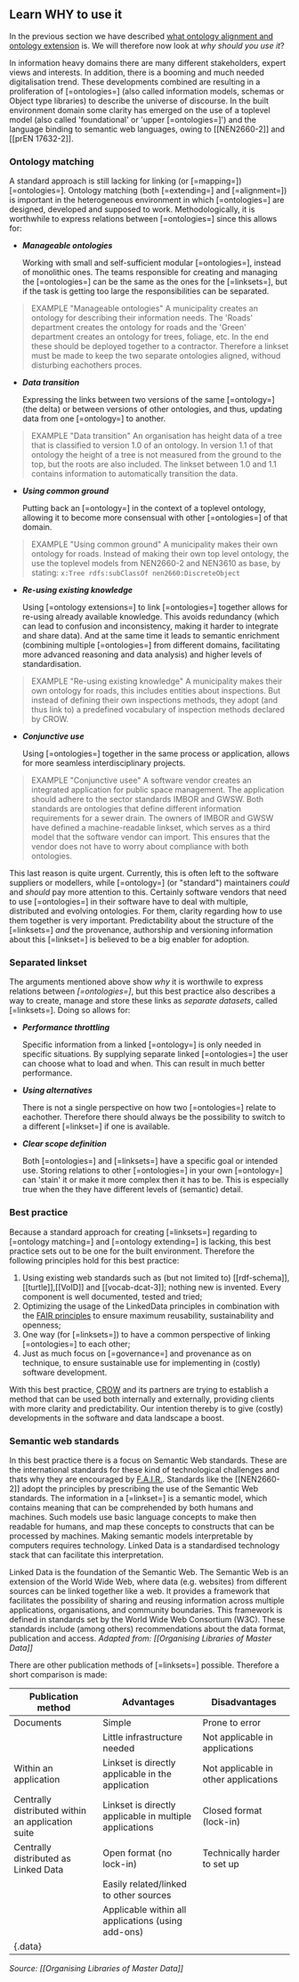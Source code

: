 ## Learn WHY to use it

In the previous section we have described [what ontology alignment and ontology extension](#learn-what-it-is) is. We will therefore now look at _why should you use it_?

In information heavy domains there are many different stakeholders, expert views and interests. In addition, there is a booming and much needed digitalisation trend. These developments combined are resulting in a proliferation of [=ontologies=] (also called information models, schemas or Object type libraries) to describe the universe of discourse. In the built environment domain some clarity has emerged on the use of a toplevel model (also called 'foundational' or 'upper [=ontologies=]') and the language binding to semantic web languages, owing to [[NEN2660-2]] and [[prEN 17632-2]].

### Ontology matching

A standard approach is still lacking for linking (or [=mapping=]) [=ontologies=]. Ontology matching (both [=extending=] and [=alignment=]) is important in the heterogeneous environment in which [=ontologies=] are designed, developed and supposed to work. Methodologically, it is worthwhile to express relations between [=ontologies=] since this allows for:

- **_Manageable ontologies_**

  Working with small and self-sufficient modular [=ontologies=], instead of monolithic ones. The teams responsible for creating and managing the [=ontologies=] can be the same as the ones for the [=linksets=], but if the task is getting too large the responsibilities can be separated. 

> EXAMPLE "Manageable ontologies"
> A municipality creates an ontology for describing their information needs. The 'Roads' department creates the ontology for roads and the 'Green' department creates an ontology for trees, foliage, etc. In the end these should be deployed together to a contractor. Therefore a linkset must be made to keep the two separate ontologies aligned, withoud disturbing eachothers proces. 

- **_Data transition_**

  Expressing the links between two versions of the same [=ontology=] (the delta) or between versions of other ontologies, and thus, updating data from one [=ontology=] to another.

> EXAMPLE "Data transition"
> An organisation has height data of a tree that is classified to version 1.0 of an ontology. In version 1.1 of that ontology the height of a tree is not measured from the ground to the top, but the roots are also included. The linkset between 1.0 and 1.1 contains information to automatically transition the data. 

- **_Using common ground_**

  Putting back an [=ontology=] in the context of a toplevel ontology, allowing it to become more consensual with other [=ontologies=] of that domain.

> EXAMPLE "Using common ground"
> A municipality makes their own ontology for roads. Instead of making their own top level ontology, the use the toplevel models from NEN2660-2 and NEN3610 as base, by stating: `x:Tree rdfs:subClassOf nen2660:DiscreteObject`

- **_Re-using existing knowledge_**

  Using [=ontology extensions=] to link [=ontologies=] together allows for re-using already available knowledge. This avoids redundancy (which can lead to confusion and inconsistency, making it harder to integrate and share data). And at the same time it leads to semantic enrichment (combining multiple [=ontologies=] from different domains, facilitating more advanced reasoning and data analysis) and higher levels of standardisation. 

> EXAMPLE "Re-using existing knowledge"
> A municipality makes their own ontology for roads, this includes entities about inspections. But instead of defining their own inspections methods, they adopt (and thus link to) a predefined vocabulary of inspection methods declared by CROW.

- **_Conjunctive use_**

  Using [=ontologies=] together in the same process or application, allows for more seamless interdisciplinary projects.

> EXAMPLE "Conjunctive usee"
> A software vendor creates an integrated application for public space management. The application should adhere to the sector standards IMBOR and GWSW. Both standards are ontologies that define different information requirements for a sewer drain. The owners of IMBOR and GWSW have defined a machine-readable linkset, which serves as a third model that the software vendor can import. This ensures that the vendor does not have to worry about compliance with both ontologies.

This last reason is quite urgent. Currently, this is often left to the software suppliers or modellers, while [=ontology=] (or "standard") maintainers _could_ and _should_ pay more attention to this. Certainly software vendors that need to use [=ontologies=] in their software have to deal with multiple, distributed and evolving ontologies. For them, clarity regarding how to use them together is very important. Predictability about the structure of the [=linksets=] _and_ the provenance, authorship and versioning information about this [=linkset=] is believed to be a big enabler for adoption.

### Separated linkset

The arguments mentioned above show _why_ it is worthwile to express relations between _[=ontologies=]_, but this best practice also describes a way to create, manage and store these links as _separate datasets_, called [=linksets=]. Doing so allows for: 

- **_Performance throttling_**

  Specific information from a linked [=ontology=] is only needed in specific situations. By supplying separate linked [=ontologies=] the user can choose what to load and when. This can result in much better performance.

- **_Using alternatives_**

  There is not a single perspective on how two [=ontologies=] relate to eachother. Therefore there should always be the possibility to switch to a different [=linkset=] if one is available.

- **_Clear scope definition_**

  Both [=ontologies=] and [=linksets=] have a specific goal or intended use. Storing relations to other [=ontologies=] in your own [=ontology=] can 'stain' it or make it more complex then it has to be. This is especially true when the they have different levels of (semantic) detail.  


### Best practice 
Because a standard approach for creating [=linksets=] regarding to [=ontology matching=] and [=ontology extending=] is lacking, this best practice sets out to be one for the built environment. Therefore the following principles hold for this best practice:

1. Using existing web standards such as (but not limited to) [[rdf-schema]],[[turtle]],[[VoID]] and [[vocab-dcat-3]]; nothing new is invented. Every component is well documented, tested and tried;
2. Optimizing the usage of the LinkedData principles in combination with the [FAIR principles](https://www.nature.com/articles/sdata201618) to ensure maximum reusability, sustainability and openness;
3. One way (for [=linksets=]) to have a common perspective of linking [=ontologies=] to each other;
4. Just as much focus on [=governance=] and provenance as on technique, to ensure sustainable use for implementing in (costly) software development.

With this best practice, [CROW](https://www.crow.nl/) and its partners are trying to establish a method that can be used both internally and externally, providing clients with more clarity and predictability. Our intention thereby is to give (costly) developments in the software and data landscape a boost.

### Semantic web standards

In this best practice there is a focus on Semantic Web standards. These are the international standards for these kind of technological challenges and thats why they are encouraged by [F.A.I.R.](https://www.go-fair.org/fair-principles/). Standards like the [[NEN2660-2]] adopt the principles by prescribing the use of the Semantic Web standards. The information in a [=linkset=] is a semantic model, which contains meaning that can be comprehended by both humans and machines. Such models use basic language concepts to make then readable for humans, and map these concepts to constructs that can be processed by machines. Making semantic models interpretable by computers requires technology. Linked Data is a standardised technology stack that can facilitate this interpretation.

Linked Data is the foundation of the Semantic Web. The Semantic Web is an extension of the World Wide Web, where data (e.g. websites) from different sources can be linked together like a web. It provides a framework that facilitates the possibility of sharing and reusing information across multiple applications, organisations, and community boundaries. This framework is defined in standards set by the World Wide Web Consortium (W3C). These standards include (among others) recommendations about the data format, publication and access. _Adapted from: [[Organising Libraries of Master Data]]_

There are other publication methods of [=linksets=] possible. Therefore a short comparison is made:

| Publication method                                | Advantages                                              | Disadvantages                        |
|---------------------------------------------------|---------------------------------------------------------|--------------------------------------|
| Documents                                         | Simple                                                  | Prone to error                       |
|                                                   | Little infrastructure needed                            | Not applicable in applications       |
| Within an application                             | Linkset is directly applicable in the application       | Not applicable in other applications |
| Centrally distributed within an application suite | Linkset is directly applicable in multiple applications | Closed format (lock-in)              |
| Centrally distributed as Linked Data              | Open format (no lock-in)                                | Technically harder to set up         |
|                                                   | Easily related/linked to other sources                  |                                      |
|                                                   | Applicable within all applications (using add-ons)      |                                      |
| {.data}      |

_Source: [[Organising Libraries of Master Data]]_


